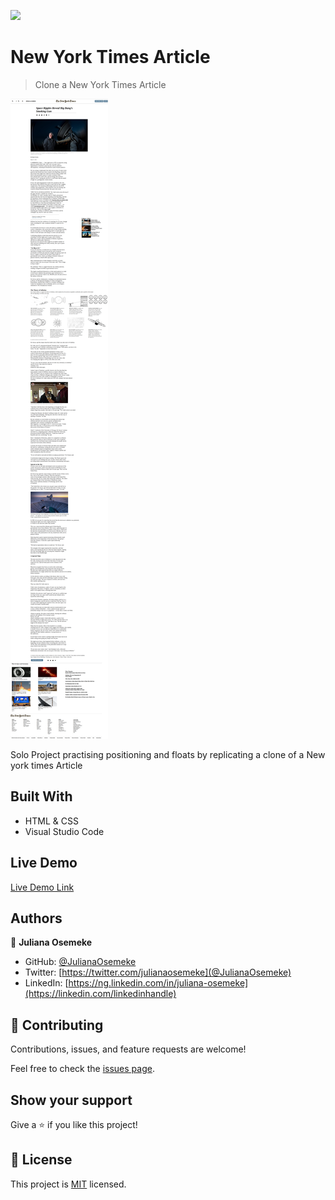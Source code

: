 ![](https://img.shields.io/badge/Microverse-blueviolet)

# New York Times Article

>  Clone a New York Times Article

![screenshot](Images/screencapture-127-0-0-1-5500-index-html-2021-02-20-13_24_58.png)

Solo Project practising positioning and floats by replicating a clone of a New york times Article

## Built With

- HTML & CSS
- Visual Studio Code

## Live Demo

[Live Demo Link](https://julianaosemeke.github.io/NewYorkTimesArticle/)

## Authors

👤 **Juliana Osemeke**

- GitHub: [@JulianaOsemeke](https://github.com/JulianaOsemeke)
- Twitter: [https://twitter.com/julianaosemeke](@JulianaOsemeke)
- LinkedIn: [https://ng.linkedin.com/in/juliana-osemeke](https://linkedin.com/linkedinhandle)

## 🤝 Contributing

Contributions, issues, and feature requests are welcome!

Feel free to check the [issues page](issues/).

## Show your support

Give a ⭐️ if you like this project!

## 📝 License

This project is [MIT](lic.url) licensed.
